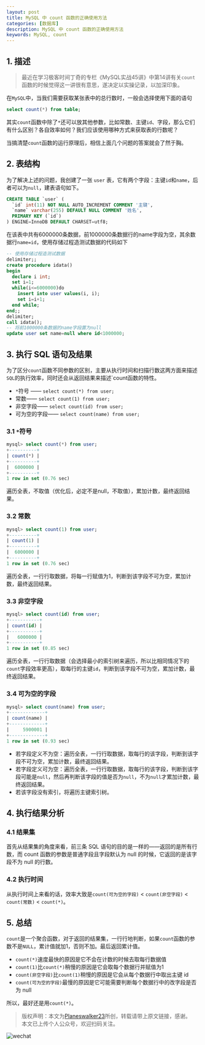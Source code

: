 ```yaml
---
layout: post
title: MySQL 中 count 函数的正确使用方法
categories: [数据库]
description: MySQL 中 count 函数的正确使用方法
keywords: MySQL, count
---
```


## 1. 描述
> 最近在学习极客时间丁奇的专栏《MySQL实战45讲》中第14讲有关`count`函数的时候觉得这一讲很有意思，遂决定以实操记录，以加深印象。

在`MySQL`中，当我们需要获取某张表中的总行数时，一般会选择使用下面的语句

```sql
select count(*) from table;
```

其实`count`函数中除了`*`还可以放其他参数，比如常数、主键`id`、字段，那么它们有什么区别？各自效率如何？我们应该使用哪种方式来获取表的行数呢？

当搞清楚`count`函数的运行原理后，相信上面几个问题的答案就会了然于胸。

## 2. 表结构
为了解决上述的问题，我创建了一张 `user` 表，它有两个字段：主键`id`和`name`，后者可以为`null`，建表语句如下。

```sql
CREATE TABLE `user` (
  `id` int(11) NOT NULL AUTO_INCREMENT COMMENT '主键',
  `name` varchar(255) DEFAULT NULL COMMENT '姓名',
  PRIMARY KEY (`id`)
) ENGINE=InnoDB DEFAULT CHARSET=utf8;
```

在该表中共有6000000条数据，前1000000条数据行的name字段为空，其余数据行`name=id`，使用存储过程造测试数据的代码如下

```sql
-- 使用存储过程造测试数据
delimiter;;
create procedure idata()
begin 
  declare i int; 
  set i=1; 
  while(i<=6000000)do 
    insert into user values(i, i);
    set i=i+1; 
  end while;
end;;
delimiter;
call idata();
-- 将前1000000条数据的name字段置为null
update user set name=null where id<1000000;
```

## 3. 执行 SQL 语句及结果
为了区分`count`函数不同参数的区别，主要从执行时间和扫描行数这两方面来描述`SQL`的执行效率，同时还会从返回结果来描述`count函数的特性。

- `*`符号 —— `select count(*) from user;`
- 常数—— `select count(1) from user;`
- 非空字段—— `select count(id) from user;`
- 可为空的字段—— `select count(name) from user;`

### 3.1 `*`符号

```sql
mysql> select count(*) from user;
+----------+
| count(*) |
+----------+
|  6000000 |
+----------+
1 row in set (0.76 sec)
```

遍历全表，不取值（优化后，必定不是null，不取值），累加计数，最终返回结果。

### 3.2 常数

```sql
mysql> select count(1) from user;
+----------+
| count(1) |
+----------+
|  6000000 |
+----------+
1 row in set (0.76 sec)
```

遍历全表，一行行取数据，将每一行赋值为1，判断到该字段不可为空，累加计数，最终返回结果。

### 3.3 非空字段

```sql
mysql> select count(id) from user;
+-----------+
| count(id) |
+-----------+
|   6000000 |
+-----------+
1 row in set (0.85 sec)
```

遍历全表，一行行取数据（会选择最小的索引树来遍历，所以比相同情况下的`count`字段效率更高），取每行的主键`id`，判断到该字段不可为空，累加计数，最终返回结果。

### 3.4 可为空的字段

```sql
mysql> select count(name) from user;
+-------------+
| count(name) |
+-------------+
|     5900001 |
+-------------+
1 row in set (0.93 sec)
```

- 若字段定义不为空：遍历全表，一行行取数据，取每行的该字段，判断到该字段不可为空，累加计数，最终返回结果。
- 若字段定义可为空：遍历全表，一行行取数据，取每行的该字段，判断到该字段可能是`null`，然后再判断该字段的值是否为`null`，不为`null`才累加计数，最终返回结果。
- 若该字段没有索引，将遍历主键索引树。
      

## 4. 执行结果分析
### 4.1 结果集
首先从结果集的角度来看，前三条 SQL 语句的目的是一样的——返回的是所有行数，而 count 函数的参数是普通字段且字段默认为 null 的时候，它返回的是该字段不为 null 的行数。

### 4.2 执行时间
从执行时间上来看的话，效率大致是`count(可为空的字段)` < `count(非空字段)` < `count(常数)` < `count(*)`。

## 5. 总结
`count`是一个聚合函数，对于返回的结果集，一行行地判断，如果`count`函数的参数不是`NULL`，累计值就加1，否则不加。最后返回累计值。

- `count(*)`速度最快的原因是它不会在计数的时候去取每行数据值
- `count(1)`比`count(*)`稍慢的原因是它会取每个数据行并赋值为1
- `count(非空字段)`比`count(1)`稍慢的原因是它会从每个数据行中取出主键 id
- `count(可为空的字段)`最慢的原因是它可能需要判断每个数据行中的改字段是否为 null

所以，最好还是用`count(*)`。

> 版权声明：本文为[Planeswalker23](https://github.com/Planeswalker23)所创，转载请带上原文链接，感谢。<br>
> 本文已上传个人公众号，欢迎扫码关注。

![wechat](https://planeswalker23.github.io/images/wechat.png)